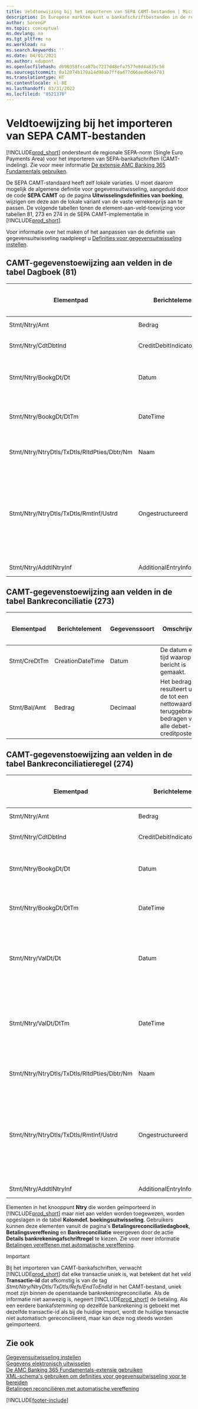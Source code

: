 ```yaml
---
title: Veldtoewijzing bij het importeren van SEPA CAMT-bestanden | Microsoft Docs
description: In Europese markten kunt u bankafschriftbestanden in de regionale SEPA-norm (Single Euro Payments Area) importeren.
author: SorenGP
ms.topic: conceptual
ms.devlang: na
ms.tgt_pltfrm: na
ms.workload: na
ms.search.keywords: ''
ms.date: 04/01/2021
ms.author: edupont
ms.openlocfilehash: db90358fcca87bc7217d48efa7577e8d4a835c58
ms.sourcegitcommit: 8a12074b170a14d98ab7ffdad77d66aed64e5783
ms.translationtype: HT
ms.contentlocale: nl-BE
ms.lasthandoff: 03/31/2022
ms.locfileid: "8521370"
---
```

# <a name="field-mapping-when-importing-sepa-camt-files"></a>Veldtoewijzing bij het importeren van SEPA CAMT-bestanden
[!INCLUDE[prod_short](includes/prod_short.md)] ondersteunt de regionale SEPA-norm (Single Euro Payments Area) voor het importeren van SEPA-bankafschriften (CAMT-indeling). Zie voor meer informatie [De extensie AMC Banking 365 Fundamentals gebruiken](ui-extensions-amc-banking.md).  

 De SEPA CAMT-standaard heeft zelf lokale variaties. U moet daarom mogelijk de algemene definitie voor gegevensuitwisseling, aangeduid door de code **SEPA CAMT** op de pagina **Uitwisselingsdefinities van boeking**, wijzigen om deze aan de lokale variant van de vaste verrekenprijs aan te passen. De volgende tabellen tonen de element-aan-veld-toewijzing voor tabellen 81, 273 en 274 in de SEPA CAMT-implementatie in [!INCLUDE[prod_short](includes/prod_short.md)].  

 Voor informatie over het maken of het aanpassen van de definitie van gegevensuitwisseling raadpleegt u [Definities voor gegevensuitwisseling instellen](across-how-to-set-up-data-exchange-definitions.md).  

## <a name="camt-data-mapping-to-fields-in-the-general-journal-table-81"></a>CAMT-gegevenstoewijzing aan velden in de tabel Dagboek (81)  

|Elementpad|Berichtelement|Gegevenssoort|Omschrijving|Identificatie voor een negatief teken|Veldnr.|Veldnaam|  
|------------------|---------------------|---------------|-----------------|-------------------------------|---------------|----------------|  
|Stmt/Ntry/Amt|Bedrag|Decimaal|Het geldbedrag in de kaspost||13|Bedrag|  
|Stmt/Ntry/CdtDbtInd|CreditDebitIndicator|Tekst|Geeft aan of de post een credit- of een debetpost is|DBIT|13|Bedrag|  
|Stmt/Ntry/BookgDt/Dt|Datum|Datum|De datum waarop een post wordt geboekt naar een rekening in de boeken van de rekeningservice||5|Boekingsdatum|  
|Stmt/Ntry/BookgDt/DtTm|DateTime|DateTime|De datum en tijd waarop een post wordt geboekt naar een rekening in de boeken van de rekeningservice||5|Boekingsdatum|  
|Stmt/Ntry/NtryDtls/TxDtls/RltdPties/Dbtr/Nm|Naam|Tekst|De naam van de partij die een geldbedrag is verschuldigd aan de (uiteindelijke) incassant||1221|Informatie over betaler|  
|Stmt/Ntry/NtryDtls/TxDtls/RmtInf/Ustrd|Ongestructureerd|Tekst|Informatie die wordt verschaft om de afstemming/reconciliatie mogelijk te maken van een post met de artikelen die de betaling wordt geacht te vereffenen, zoals commerciële facturen in een vorderingsysteem, in een ongestructureerde vorm||8|Omschrijving|  
|Stmt/Ntry/AddtlNtryInf|AdditionalEntryInformation|Tekst|Extra informatie over de invoer||1222|Transactie-informatie|  

## <a name="camt-data-mapping-to-fields-in-the-bank-acc-reconciliation-table-273"></a>CAMT-gegevenstoewijzing aan velden in de tabel Bankreconciliatie (273)  

|Elementpad|Berichtelement|Gegevenssoort|Omschrijving|Identificatie voor een negatief teken|Veldnr.|Veldnaam|  
|------------------|---------------------|---------------|-----------------|-------------------------------|---------------|----------------|  
|Stmt/CreDtTm|CreationDateTime|Datum|De datum en tijd waarop het bericht is gemaakt.||3|Afschriftdatum|  
|Stmt/Bal/Amt|Bedrag|Decimaal|Het bedrag dat resulteert uit de tot een nettowaarde teruggebrachte bedragen voor alle debet- en creditposten||4|Eindsaldo afschrift|  

## <a name="camt-data-mapping-to-fields-in-the-bank-acc-reconciliation-line-table-274"></a>CAMT-gegevenstoewijzing aan velden in de tabel Bankreconciliatieregel (274)  

|Elementpad|Berichtelement|Gegevenssoort|Omschrijving|Identificatie voor een negatief teken|Veldnr.|Veldnaam|  
|------------------|---------------------|---------------|-----------------|-------------------------------|---------------|----------------|  
|Stmt/Ntry/Amt|Bedrag|Decimaal|Het geldbedrag in de kaspost||7|Afschrifttotaal|  
|Stmt/Ntry/CdtDbtInd|CreditDebitIndicator|Tekst|Geeft aan of de post een credit- of een debetpost is|DBIT|7|Afschrifttotaal|  
|Stmt/Ntry/BookgDt/Dt|Datum|Datum|De datum waarop een post wordt geboekt naar een rekening in de boeken van de rekeningservice||5|Transactiedatum|  
|Stmt/Ntry/BookgDt/DtTm|DateTime|DateTime|De datum en tijd waarop een post wordt geboekt naar een rekening in de boeken van de rekeningservice||5|Transactiedatum|  
|Stmt/Ntry/ValDt/Dt|Datum|Datum|De datum waarop activa beschikbaar worden voor de rekeninghouder in het geval van een creditpost, of niet meer beschikbaar zijn voor de rekeninghouder in het geval van een debetpost||12|Waardedatum|  
|Stmt/Ntry/ValDt/DtTm|DateTime|DateTime|De datum en tijd waarop activa beschikbaar worden voor de rekeninghouder in het geval van een creditpost, of niet meer beschikbaar zijn voor de rekeninghouder in het geval van een debetpost||12|Waardedatum|  
|Stmt/Ntry/NtryDtls/TxDtls/RltdPties/Dbtr/Nm|Naam|Tekst|De naam van de partij die een geldbedrag is verschuldigd aan de (uiteindelijke) incassant||15|Informatie over betaler|  
|Stmt/Ntry/NtryDtls/TxDtls/RmtInf/Ustrd|Ongestructureerd|Tekst|Informatie die wordt verschaft om de afstemming/reconciliatie mogelijk te maken van een post met de artikelen die de betaling wordt geacht te vereffenen, zoals commerciële facturen in een vorderingsysteem, in een ongestructureerde vorm||6|Omschrijving|  
|Stmt/Ntry/AddtlNtryInf|AdditionalEntryInformation|Tekst|Extra informatie over de invoer||16|Transactie-informatie|  

 Elementen in het knooppunt **Ntry** die worden geïmporteerd in [!INCLUDE[prod_short](includes/prod_short.md)] maar niet aan velden worden toegewezen, worden opgeslagen in de tabel **Kolomdef. boekingsuitwisseling**. Gebruikers kunnen deze elementen vanuit de pagina's **Betalingsreconciliatiedagboek**, **Betalingsvereffening** en **Bankreconciliatie** weergeven door de actie **Details bankrekeningafschriftregel** te kiezen. Zie voor meer informatie [Betalingen vereffenen met automatische vereffening](receivables-how-reconcile-payments-auto-application.md).

> [!IMPORTANT]
> Bij het importeren van CAMT-bankafschriften, verwacht [!INCLUDE[prod_short](includes/prod_short.md)] dat elke transactie uniek is, wat betekent dat het veld **Transactie-id** dat afkomstig is van de tag *Stmt/Ntry/NtryDtls/TxDtls/Refs/EndToEndId* in het CAMT-bestand, uniek moet zijn binnen de openstaande bankrekeningreconciliatie. Als de informatie niet aanwezig is, negeert [!INCLUDE[prod_short](includes/prod_short.md)] de betaling. Als een eerdere bankafstemming op dezelfde bankrekening is geboekt met dezelfde transactie-id als bij de huidige import, wordt de huidige transactie niet automatisch gereconcilieerd, maar kan deze nog steeds worden geïmporteerd.

## <a name="see-also"></a>Zie ook  
[Gegevensuitwisseling instellen](across-set-up-data-exchange.md)  
[Gegevens elektronisch uitwisselen](across-data-exchange.md)  
[De AMC Banking 365 Fundamentals-extensie gebruiken](ui-extensions-amc-banking.md)   
[XML-schema's gebruiken om definities voor gegevensuitwisseling voor te bereiden](across-how-to-use-xml-schemas-to-prepare-data-exchange-definitions.md)  
[Betalingen reconciliëren met automatische vereffening](receivables-how-reconcile-payments-auto-application.md)  


[!INCLUDE[footer-include](includes/footer-banner.md)]